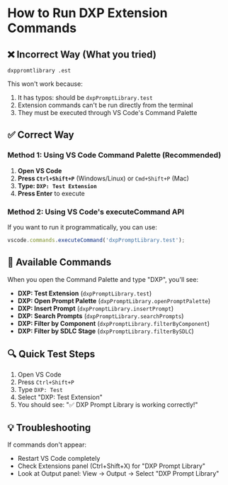 # How to Run DXP Extension Commands

## ❌ Incorrect Way (What you tried)
```
dxppromtlibrary .est
```
This won't work because:
1. It has typos: should be `dxpPromptLibrary.test`
2. Extension commands can't be run directly from the terminal
3. They must be executed through VS Code's Command Palette

## ✅ Correct Way

### Method 1: Using VS Code Command Palette (Recommended)
1. **Open VS Code**
2. **Press `Ctrl+Shift+P`** (Windows/Linux) or `Cmd+Shift+P` (Mac)
3. **Type: `DXP: Test Extension`**
4. **Press Enter** to execute

### Method 2: Using VS Code's executeCommand API
If you want to run it programmatically, you can use:
```javascript
vscode.commands.executeCommand('dxpPromptLibrary.test');
```

## 🎯 Available Commands
When you open the Command Palette and type "DXP", you'll see:

- **DXP: Test Extension** (`dxpPromptLibrary.test`)
- **DXP: Open Prompt Palette** (`dxpPromptLibrary.openPromptPalette`)
- **DXP: Insert Prompt** (`dxpPromptLibrary.insertPrompt`)
- **DXP: Search Prompts** (`dxpPromptLibrary.searchPrompts`)
- **DXP: Filter by Component** (`dxpPromptLibrary.filterByComponent`)
- **DXP: Filter by SDLC Stage** (`dxpPromptLibrary.filterBySDLC`)

## 🔍 Quick Test Steps
1. Open VS Code
2. Press `Ctrl+Shift+P`
3. Type `DXP: Test`
4. Select "DXP: Test Extension"
5. You should see: "✅ DXP Prompt Library is working correctly!"

## 💡 Troubleshooting
If commands don't appear:
- Restart VS Code completely
- Check Extensions panel (Ctrl+Shift+X) for "DXP Prompt Library"
- Look at Output panel: View → Output → Select "DXP Prompt Library"
